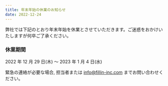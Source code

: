 ```yaml
---
title: 年末年始の休業のお知らせ
date: 2022-12-24
---
```


弊社では下記のとおり年末年始を休業とさせていただきます。ご迷惑をおかけいたしますが何卒ご了承ください。

### 休業期間

2022 年 12 月 29 日(木) 〜 2023 年 1 月 4 日(水)

緊急の連絡が必要な場合, 担当者または info@fillin-inc.com までお問い合わせください。
